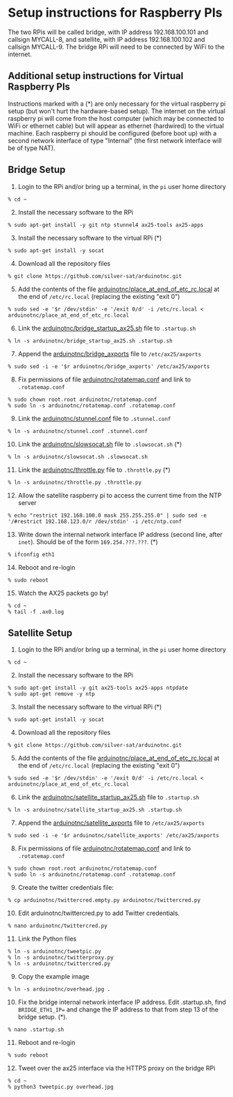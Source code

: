 # Setup instructions for Raspberry PIs

The two RPis will be called bridge, with IP address 192.168.100.101 and callsign MYCALL-8, and satellite, with IP address 192.168.100.102 and callsign MYCALL-9. The bridge RPi will need to be connected by WiFi to the internet. 

## Additional setup instructions for Virtual Raspberry PIs

Instructions marked with a (\*) are only necessary for the virtual raspberry pi setup (but won't hurt the hardware-based setup). The internet on the virtual raspberry pi will come from the host computer (which may be connected to WiFi or ethernet cable) but will appear as ethernet (hardwired) to the virtual machine. Each raspberry pi should be configured (before boot up) with a second network interface of type "Internal" (the first network interface will be of type NAT). 

## Bridge Setup

1. Login to the RPi and/or bring up a terminal, in the `pi` user home directory
```
% cd ~
```
2. Install the necessary software to the RPi
```
% sudo apt-get install -y git ntp stunnel4 ax25-tools ax25-apps
```
3. Install the necessary software to the virtual RPi (\*)
```
% sudo apt-get install -y socat
```
4. Download all the repository files
```
% git clone https://github.com/silver-sat/arduinotnc.git
```
5. Add the contents of the file [arduinotnc/place_at_end_of_etc_rc.local](place_at_end_of_etc_rc.local) at the end of `/etc/rc.local` (replacing the existing "exit 0")
```
% sudo sed -e '$r /dev/stdin' -e '/exit 0/d' -i /etc/rc.local < arduinotnc/place_at_end_of_etc_rc.local
```
6. Link the [arduinotnc/bridge_startup_ax25.sh](bridge_startup_ax25.sh) file to `.startup.sh`
```
% ln -s arduinotnc/bridge_startup_ax25.sh .startup.sh
```
7. Append the [arduinotnc/bridge_axports](bridge_axports) file to `/etc/ax25/axports`
```
% sudo sed -i -e '$r arduinotnc/bridge_axports' /etc/ax25/axports
```
8. Fix permissions of file [arduinotnc/rotatemap.conf](rotatemap.conf) and link to `.rotatemap.conf`
```
% sudo chown root.root arduinotnc/rotatemap.conf
% sudo ln -s arduinotnc/rotatemap.conf .rotatemap.conf
```
9. Link the [arduinotnc/stunnel.conf](stunnel.conf) file to `.stunnel.conf`
```
% ln -s arduinotnc/stunnel.conf .stunnel.conf
```
10. Link the [arduinotnc/slowsocat.sh](slowsocat.sh) file to `.slowsocat.sh` (\*)
```
% ln -s arduinotnc/slowsocat.sh .slowsocat.sh
```
11. Link the [arduinotnc/throttle.py](throttle.py) file to `.throttle.py` (\*)
```
% ln -s arduinotnc/throttle.py .throttle.py
```
12. Allow the satellite raspberry pi to access the current time from the NTP server
```
% echo "restrict 192.168.100.0 mask 255.255.255.0" | sudo sed -e '/#restrict 192.168.123.0/r /dev/stdin' -i /etc/ntp.conf
```
13. Write down the internal network interface IP address (second line, after `inet`). Should be of the form `169.254.???.???`. (\*)
```
% ifconfig eth1
```
14. Reboot and re-login
```
% sudo reboot
```
15. Watch the AX25 packets go by!
```
% cd ~
% tail -f .ax0.log
```

## Satellite Setup

1. Login to the RPi and/or bring up a terminal, in the `pi` user home directory
```
% cd ~
```
2. Install the necessary software to the RPi
```
% sudo apt-get install -y git ax25-tools ax25-apps ntpdate 
% sudo apt-get remove -y ntp
```
3. Install the necessary software to the virtual RPi (\*)
```
% sudo apt-get install -y socat
```
4. Download all the repository files
```
% git clone https://github.com/silver-sat/arduinotnc.git
```
5. Add the contents of the file [arduinotnc/place_at_end_of_etc_rc.local](place_at_end_of_etc_rc.local) at the end of `/etc/rc.local` (replacing the existing "exit 0")
```
% sudo sed -e '$r /dev/stdin' -e '/exit 0/d' -i /etc/rc.local < arduinotnc/place_at_end_of_etc_rc.local
```
6. Link the [arduinotnc/satellite_startup_ax25.sh](satellite_startup_ax25.sh) file to `.startup.sh`
```
% ln -s arduinotnc/satellite_startup_ax25.sh .startup.sh
```
7. Append the [arduinotnc/satellite_axports](satellite_axports) file to `/etc/ax25/axports`
```
% sudo sed -i -e '$r arduinotnc/satellite_axports' /etc/ax25/axports
```
8. Fix permissions of file [arduinotnc/rotatemap.conf](rotatemap.conf) and link to `.rotatemap.conf`
```
% sudo chown root.root arduinotnc/rotatemap.conf
% sudo ln -s arduinotnc/rotatemap.conf .rotatemap.conf
```
9. Create the twitter credentials file:
```
% cp arduinotnc/twittercred.empty.py arduinotnc/twittercred.py 
```
10. Edit arduinotnc/twittercred.py to add Twitter credentials.
```
% nano arduinotnc/twittercred.py
```
11. Link the Python files
```
% ln -s arduinotnc/tweetpic.py 
% ln -s arduinotnc/twitterproxy.py
% ln -s arduinotnc/twittercred.py
```
9. Copy the example image
```
% ln -s arduinotnc/overhead.jpg .
```
10. Fix the bridge internal network interface IP address. Edit .startup.sh, find `BRIDGE_ETH1_IP=` and change the IP address to that from step 13 of the bridge setup. (\*).
```
% nano .startup.sh
```
11. Reboot and re-login
```
% sudo reboot
```
12. Tweet over the ax25 interface via the HTTPS proxy on the bridge RPi
```
% cd ~
% python3 tweetpic.py overhead.jpg
```
